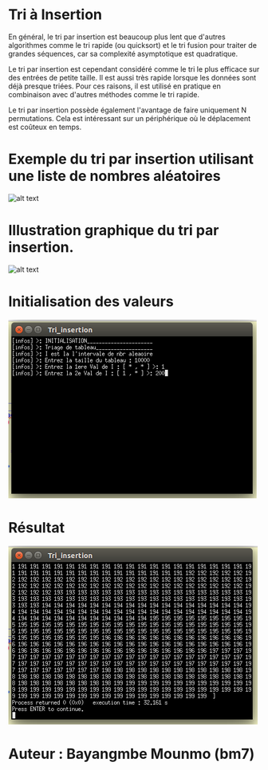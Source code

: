 # __Tri à Insertion__
En général, le tri par insertion est beaucoup plus lent que d'autres algorithmes comme le tri rapide (ou quicksort) et le tri fusion pour traiter de grandes séquences, car sa complexité asymptotique est quadratique.

Le tri par insertion est cependant considéré comme le tri le plus efficace sur des entrées de petite taille. Il est aussi très rapide lorsque les données sont déjà presque triées. Pour ces raisons, il est utilisé en pratique en combinaison avec d'autres méthodes comme le tri rapide.

Le tri par insertion possède également l'avantage de faire uniquement N permutations. Cela est intéressant sur un périphérique où le déplacement est coûteux en temps.
# Exemple du tri par insertion utilisant une liste de nombres aléatoires
![alt text](https://upload.wikimedia.org/wikipedia/commons/2/25/Insertion_sort_animation.gif?uselang=fr)

# Illustration graphique du tri par insertion.
![alt text](https://upload.wikimedia.org/wikipedia/commons/0/0f/Insertion-sort-example-300px.gif?uselang=fr)

# Initialisation des valeurs
![Alt text](img/1.png?raw=true "init")

# Résultat
![Alt text](img/2.png?raw=true "Resultat")

# Auteur : Bayangmbe Mounmo (bm7)
